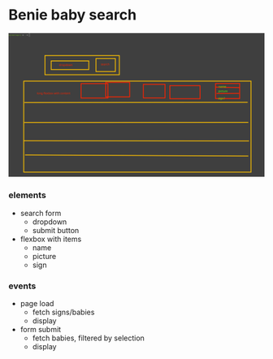 # Benie baby search
![wireframe](./assets/wireframe.png)

### elements
- search form
    - dropdown
    - submit button
- flexbox with items
    - name
    - picture
    - sign

### events
- page load
    - fetch signs/babies
    - display
- form submit
    - fetch babies, filtered by selection
    - display
